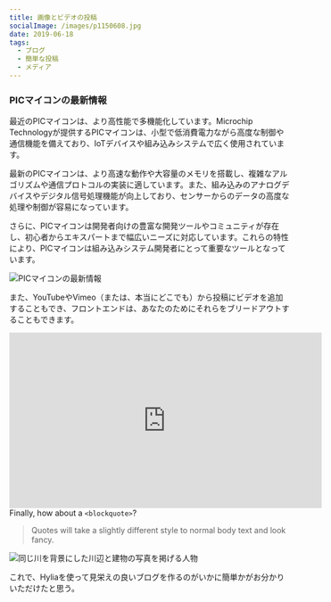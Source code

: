 ```yaml
---
title: 画像とビデオの投稿
socialImage: /images/p1150608.jpg
date: 2019-06-18
tags:
  - ブログ
  - 簡単な投稿
  - メディア
---
```

### PICマイコンの最新情報

最近のPICマイコンは、より高性能で多機能化しています。Microchip Technologyが提供するPICマイコンは、小型で低消費電力ながら高度な制御や通信機能を備えており、IoTデバイスや組み込みシステムで広く使用されています。

最新のPICマイコンは、より高速な動作や大容量のメモリを搭載し、複雑なアルゴリズムや通信プロトコルの実装に適しています。また、組み込みのアナログデバイスやデジタル信号処理機能が向上しており、センサーからのデータの高度な処理や制御が容易になっています。

さらに、PICマイコンは開発者向けの豊富な開発ツールやコミュニティが存在し、初心者からエキスパートまで幅広いニーズに対応しています。これらの特性により、PICマイコンは組み込みシステム開発者にとって重要なツールとなっています。

![PICマイコンの最新情報]( "PICマイコンの最新情報")

また、YouTubeやVimeo（または、本当にどこでも）から投稿にビデオを追加することもでき、フロントエンドは、あなたのためにそれらをブリードアウトすることもできます。

<iframe width="560" height="315" src="https://www.youtube.com/embed/_38JDGnr0vA" frameborder="0" allow="accelerometer; autoplay; encrypted-media; gyroscope; picture-in-picture" allowfullscreen></iframe></iframe

Finally, how about a `<blockquote>`?

> Quotes will take a slightly different style to normal body text and look fancy.

![同じ川を背景にした川辺と建物の写真を掲げる人物](/images/demo-image-2.jpg "図とキャプションが必要な場合は、bodyフィールドの画像に'title'属性を追加することを忘れないでください - Photo by Kharytonova Antonina on Unsplash.")

これで、Hyliaを使って見栄えの良いブログを作るのがいかに簡単かがお分かりいただけたと思う。